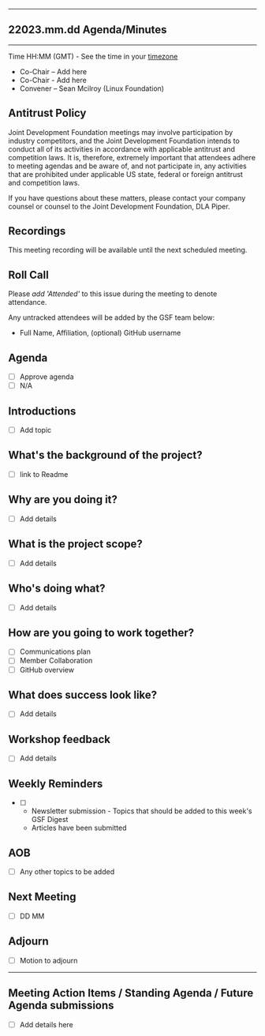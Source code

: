 ----
## 22023.mm.dd Agenda/Minutes
--- 
Time HH:MM (GMT) - See the time in your [timezone](https://everytimezone.com/s/a8399b00)

- Co-Chair – Add here
- Co-Chair - Add here
- Convener – Sean Mcilroy (Linux Foundation)

## Antitrust Policy
Joint Development Foundation meetings may involve participation by industry competitors, and the Joint Development Foundation intends to conduct all of its activities in accordance with applicable antitrust and competition laws. It is, therefore, extremely important that attendees adhere to meeting agendas and be aware of, and not participate in, any activities that are prohibited under applicable US state, federal or foreign antitrust and competition laws.

If you have questions about these matters, please contact your company counsel or counsel to the Joint Development Foundation, DLA Piper.

## Recordings
This meeting recording will be available until the next scheduled meeting.

## Roll Call 
Please *add 'Attended'* to this issue during the meeting to denote attendance.

Any untracked attendees will be added by the GSF team below:
- Full Name, Affiliation, (optional) GitHub username

## Agenda
- [ ] Approve agenda
- [ ] N/A

## Introductions
- [ ] Add topic

## What's the background of the project?
- [ ] link to Readme

## Why are you doing it?
- [ ] Add details

## What is the project scope?
- [ ] Add details

## Who's doing what?
- [ ] Add details

## How are you going to work together?
- [ ] Communications plan
- [ ] Member Collaboration
- [ ] GitHub overview

## What does success look like?
- [ ] Add details

## Workshop feedback
- [ ] Add details

## Weekly Reminders 
- [ ] - Newsletter submission - Topics that should be added to this week's GSF Digest
  - Articles have been submitted 
 
## AOB
- [ ] Any other topics to be added

## Next Meeting
- [ ] DD MM

## Adjourn 
- [ ] Motion to adjourn

--------

## Meeting Action Items / Standing Agenda / Future Agenda submissions
- [ ] Add details here




